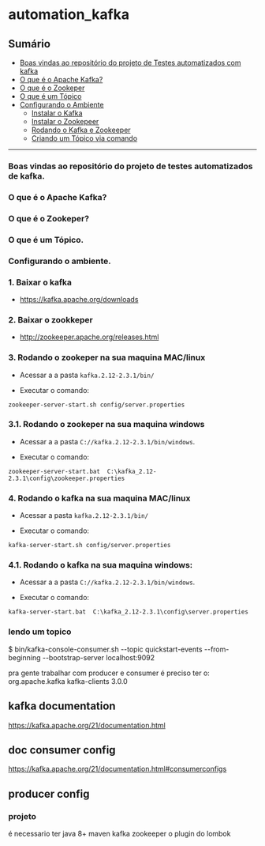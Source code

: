 # automation_kafka


## Sumário

- [Boas vindas ao repositório do projeto de Testes automatizados com kafka](#)
- [O que é o Apache Kafka?](#)
- [O que é o Zookeper](#)
- [O que é um Tópico](#)
- [Configurando o Ambiente](#)
  - [Instalar o Kafka](#)
  - [Instalar o Zookepeer](#)
  - [Rodando o Kafka e Zookeeper](#)
  - [Criando um Tópico via comando](#) 
---

### Boas vindas ao repositório do projeto de testes automatizados de kafka.

### O que é o Apache Kafka?
### O que é o Zookeper?
### O que é um Tópico.
### Configurando o ambiente.

### 1. Baixar o kafka

- https://kafka.apache.org/downloads

### 2. Baixar o zookkeper

- http://zookeeper.apache.org/releases.html

### 3. Rodando o zookeper na sua maquina MAC/linux

- Acessar a a pasta `kafka.2.12-2.3.1/bin/`

- Executar o comando:

```
zookeeper-server-start.sh config/server.properties
```

### 3.1.  Rodando o zookeper na sua maquina windows

- Acessar a a pasta `C://kafka.2.12-2.3.1/bin/windows`.

- Executar o comando:

```
zookeeper-server-start.bat  C:\kafka_2.12-2.3.1\config\zookeeper.properties
```

### 4.  Rodando o kafka na sua maquina MAC/linux

- Acessar a pasta `kafka.2.12-2.3.1/bin/`

- Executar o comando:
```
kafka-server-start.sh config/server.properties
```

### 4.1.  Rodando o kafka na sua maquina windows:

- Acessar a a pasta `C://kafka.2.12-2.3.1/bin/windows`.

- Executar o comando:

```
kafka-server-start.bat  C:\kafka_2.12-2.3.1\config\server.properties
```



### lendo um topico

$ bin/kafka-console-consumer.sh --topic quickstart-events --from-beginning --bootstrap-server localhost:9092


pra gente trabalhar com producer e consumer é preciso ter o:
<dependency>
<groupId>org.apache.kafka</groupId>
<artifactId>kafka-clients</artifactId>
<version>3.0.0</version>
</dependency>

## kafka documentation
https://kafka.apache.org/21/documentation.html

## doc consumer config
https://kafka.apache.org/21/documentation.html#consumerconfigs

## producer config


### projeto

é necessario ter 
java 8+
maven
kafka
zookeeper
o plugin do lombok
